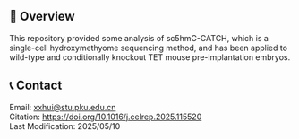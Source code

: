 
## 📌 Overview

This repository provided some analysis of sc5hmC-CATCH, which is a single-cell hydroxymethyome sequencing method, and has been applied to wild-type and conditionally knockout TET mouse pre-implantation embryos.  

## 📞 Contact

Email: <xxhui@stu.pku.edu.cn>  
Citation: https://doi.org/10.1016/j.celrep.2025.115520  
Last Modification: 2025/05/10  
